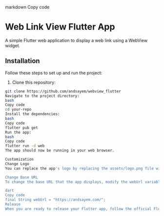 markdown
Copy code
# Web Link View Flutter App

A simple Flutter web application to display a web link using a WebView widget.

## Installation

Follow these steps to set up and run the project:

1. Clone this repository:

```bash
git clone https://github.com/andsayem/webview_flutter
Navigate to the project directory:
bash
Copy code
cd your-repo
Install the dependencies:
bash
Copy code
flutter pub get
Run the app:
bash
Copy code
flutter run -d web
The app should now be running in your web browser.

Customization
Change Logo
You can replace the app's logo by replacing the assets/logo.png file with your desired logo image. Ensure that your new image has the same file name.

Change Base URL
To change the base URL that the app displays, modify the webUrl variable in the lib/main.dart file with your desired URL:

dart
Copy code
final String webUrl = "https://andsayem.com/";
Release
When you are ready to release your Flutter app, follow the official Flutter documentation for Building and deploying a web application.